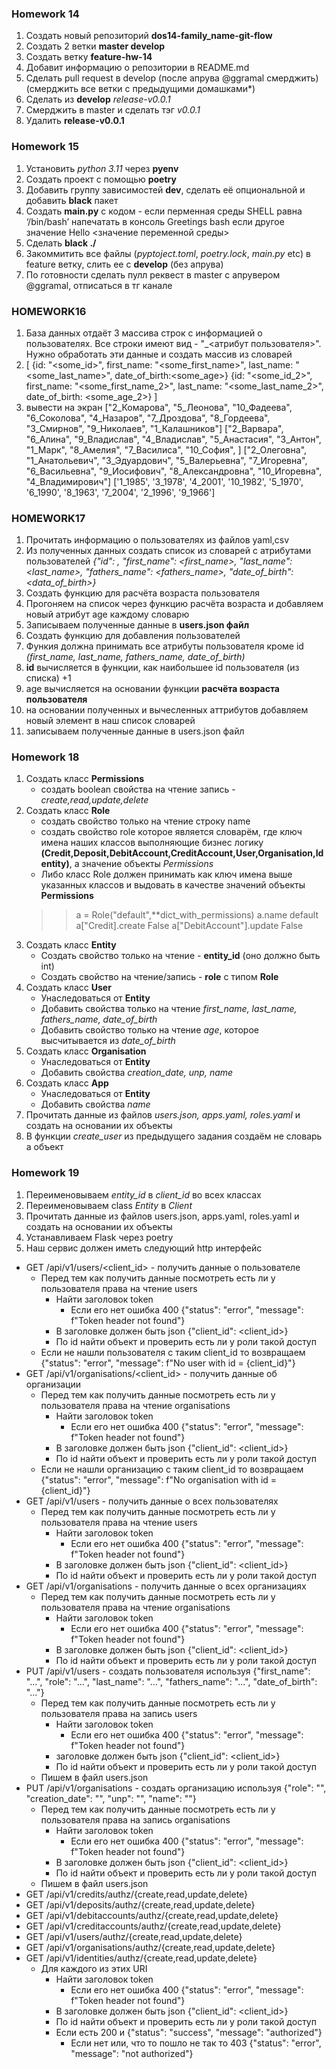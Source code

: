 ### Homework 14
1. Создать новый репозиторий **dos14-family_name-git-flow**
2. Создать 2 ветки **master develop**
3. Cоздать ветку **feature-hw-14**
4. Добавит информацию о репозитории в README.md
5. Сделать pull request в develop (после апрува
@ggramal смерджить) (cмерджить все ветки с
предыдущими домашками*)
6. Сделать из **develop** *release-v0.0.1*
7. Cмерджить в master и сделать тэг *v0.0.1*
8. Удалить **release-v0.0.1**

### Homework 15
1. Установить *python 3.11* через **pyenv**
2. Создать проект с помощью **poetry**
3. Добавить группу зависимостей **dev**, сделать её опциональной и добавить **black** пакет
4. Создать **main.py** с кодом - если перменная среды SHELL равна ‘/bin/bash’ напечатать в консоль Greetings bash если другое значение Hello <значение переменной среды>
5. Сделать **black ./**
5. Закоммитить все файлы (*pyptoject.toml*, *poetry.lock*, *main.py* etc) в feature ветку, слить ее с **develop** (без апрува)
6. По готовности сделать пулл реквест в master с апрувером @ggramal, отписаться в тг канале

### HOMEWORK16
1. База данных отдаёт 3 массива cтрок с информацией о пользователях. Все строки имеют вид -
"<id>_<атрибут пользователя>". Нужно обработать эти данные и создать массив из словарей
2. [
{id: "<some_id>", first_name: "<some_first_name>", last_name: "<some_last_name>", date_of_birth:<some_age>}
{id: "<some_id_2>", first_name: "<some_first_name_2>", last_name: "<some_last_name_2>", date_of_birth:
<some_age_2>}
]
3. вывести на экран
["2_Комарова", "5_Леонова", "10_Фадеева", "6_Соколова", "4_Назаров", "7_Дроздова", "8_Гордеева", "3_Смирнов",
"9_Николаев", "1_Калашников"]
["2_Варвара", "6_Алина", "9_Владислав", "4_Владислав", "5_Анастасия", "3_Антон", "1_Марк", "8_Амелия",
"7_Василиса", "10_София", ]
["2_Олеговна", "1_Анатольевич", "3_Эдуардович", "5_Валерьевна", "7_Игоревна", "6_Васильевна", "9_Иосифович",
"8_Александровна", "10_Игоревна", "4_Владимирович"]
['1_1985', '3_1978', '4_2001', '10_1982', '5_1970', '6_1990', '8_1963', '7_2004', '2_1996', '9_1966']

### HOMEWORK17
1. Прочитать информацию о пользователях из файлов yaml,csv 
2. Из полученных данных создать список из словарей с атрибутами пользователей *{"id": <id>, "first_name": <first_name>, "last_name": <last_name>, "fathers_name":   <fathers_name>, "date_of_birth": <data_of_birth>}*
3. Создать функцию для расчёта возраста пользователя 
4. Прогоняем на список через функцию расчёта возраста и добавляем новый атрибут age каждому словарю 
5. Записываем полученные данные в **users.json файл** 
6. Создать функцию для добавления пользователей
7. Функия должна принимать все атрибуты пользователя кроме id *(first_name, last_name, fathers_name, date_of_birth)* 
8. **id** вычисляется в функции, как наибольшее id пользователя (из списка) +1 
9. age вычисляется на основании функции **расчёта возраста пользователя** 
10. на основании полученных и вычесленных аттрибутов добавляем новый элемент в наш список словарей
11. записываем полученные данные в users.json файл
  
 ### Homework 18
 1. Создать класс **Permissions**
    - cоздать boolean свойства на чтение запись - *create,read,update,delete*
 2. Cоздать класс **Role**
    - создать свойство только на чтение строку name
    - cоздать свойство role которое является словарём, где ключ имена наших классов выполняющие бизнес логику **(Credit,Deposit,DebitAccount,CreditAccount,User,Organisation,Identity)**, а значение объекты *Permissions*
    - Либо класс Role должен принимать как ключ имена выше указанных классов и выдовать в качестве значений объекты **Permissions**
     >> a = Role("default",**dict_with_permissions)
     >> a.name
     default
     >> a["Credit].create
     False
     >> a["DebitAccount"].update
     False
3. Создать класс **Entity**
    - Создать свойство только на чтение - **entity_id** (оно должно быть int)
    - Cоздать свойcтво на чтение/запись - **role** с типом **Role**
4. Создать класс **User**
    - Унаследоваться от **Entity**
    - Добавить свойства только на чтение *first_name, last_name, fathers_name, date_of_birth*
    - Добавить свойство только на чтение *age*, которое высчитывается из *date_of_birth*
5. Создать класс **Organisation**
    - Унаследоваться от **Entity**
    - Добавить свойства *creation_date, unp, name*
6. Создать класс **App**
    - Унаследоваться от **Entity**
    - Добавить свойства *name*
7. Прочитать данные из файлов *users.json, apps.yaml, roles.yaml* и создать на основании их объекты
8. В функции *сreate_user* из предыдущего задания создаём не словарь а объект
  
  ### Homework 19

1. Переименовываем *entity_id* в *client_id* во всех классах 
2. Переименовываем class *Entity* в *Client*
3. Прочитать данные из файлов users.json, apps.yaml, roles.yaml и создать на основании их объекты 
4. Устанавливаем Flask через poetry
5. Наш сервис должен иметь следующий http интерфейс
  - GET /api/v1/users/<client_id> - получить данные о пользователе
    - Перед тем как получить данные посмотреть есть ли у пользователя права на чтение users
      - Найти заголовок token
        - Если его нет ошибка 400 {"status": "error", "message": f"Token header not found"}
      - В заголовке должен быть json {"client_id": <client_id>}
      - По id найти объект и проверить есть ли у роли такой доступ
    - Если не нашли пользователя с таким client_id то возвращаем {"status": "error", "message": f"No user with id = {client_id}"}
  - GET /api/v1/organisations/<client_id> - получить данные об организации 
    - Перед тем как получить данные посмотреть есть ли у пользователя права на чтение organisations
      - Найти заголовок token
        - Если его нет ошибка 400 {"status": "error", "message": f"Token header not found"}
      - В заголовке должен быть json {"client_id": <client_id>}
      - По id найти объект и проверить есть ли у роли такой доступ
    - Если не нашли организацию с таким client_id то возвращаем {"status": "error", "message": f"No organisation with id = {client_id}"}
  - GET /api/v1/users - получить данные о всех пользователях
    - Перед тем как получить данные посмотреть есть ли у пользователя права на чтение users
      - Найти заголовок token
        - Если его нет ошибка 400 {"status": "error", "message": f"Token header not found"}
      - В заголовке должен быть json {"client_id": <client_id>}
      - По id найти объект и проверить есть ли у роли такой доступ
  - GET /api/v1/organisations - получить данные о всех организациях
    - Перед тем как получить данные посмотреть есть ли у пользователя права на чтение organisations
      - Найти заголовок token
        - Если его нет ошибка 400 {"status": "error", "message": f"Token header not found"}
      - В заголовке должен быть json {"client_id": <client_id>}
      - По id найти объект и проверить есть ли у роли такой доступ
  - PUT /api/v1/users - создать пользователя используя {"first_name": "...", "role": "...", "last_name": "...", "fathers_name": "...", "date_of_birth": "..."}
    - Перед тем как получить данные посмотреть есть ли у пользователя права на запись users
      - Найти заголовок token
        - Если его нет ошибка 400 {"status": "error", "message": f"Token header not found"}
      -  заголовке должен быть json {"client_id": <client_id>}
      - По id найти объект и проверить есть ли у роли такой доступ
    - Пишем в файл users.json
  - PUT /api/v1/organisations - создать организацию используя {"role": "", "creation_date": "", "unp": "", "name": ""}
    - Перед тем как получить данные посмотреть есть ли у пользователя права на запись organisations
      - Найти заголовок token
        - Если его нет ошибка 400 {"status": "error", "message": f"Token header not found"}
      - В заголовке должен быть json {"client_id": <client_id>}
      - По id найти объект и проверить есть ли у роли такой доступ
    - Пишем в файл users.json
  - GET /api/v1/credits/authz/{create,read,update,delete}
  - GET /api/v1/deposits/authz/{create,read,update,delete}
  - GET /api/v1/debitaccounts/authz/{create,read,update,delete}
  - GET /api/v1/creditaccounts/authz/{create,read,update,delete}
  - GET /api/v1/users/authz/{create,read,update,delete}
  - GET /api/v1/organisations/authz/{create,read,update,delete}
  - GET /api/v1/identities/authz/{create,read,update,delete}
    - Для каждого из этих URI
      - Найти заголовок token
        - Если его нет ошибка 400 {"status": "error", "message": f"Token header not found"}
      - В заголовке должен быть json {"client_id": <client_id>}
      - По id найти объект и проверить есть ли у роли такой доступ
      - Если есть 200 и {"status": "success", "message": "authorized"}
        - Если нет или, что то пошло не так то  403 {"status": "error", "message": "not authorized"}  
  
